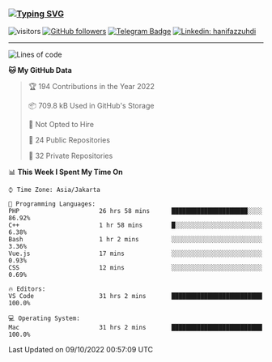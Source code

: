 ### [![Typing SVG](https://readme-typing-svg.herokuapp.com?font=lato&size=22&lines=Hi+There+👋)](https://git.io/typing-svg) 

![visitors](https://visitor-badge.glitch.me/badge?page_id=hanifazzuhdi.hanifazzuhdi)
[![GitHub followers](https://img.shields.io/github/followers/hanifazzuhdi?label=Follow&style=social)](https://github.com/hanifazzuhdi/?tab=follow) 
[![Telegram Badge](https://img.shields.io/badge/-hanif0198-blue?style=social&logo=telegram&link=https://www.t.me/hanif0198/)](https://www.t.me/hanif0198/) 
[![Linkedin: hanifazzuhdi](https://img.shields.io/badge/-hanifazzuhdi-blue?style=flat-square&logo=Linkedin&logoColor=white&link=https://www.linkedin.com/in/hanif-az-zuhdi-69688019b/)](https://www.linkedin.com/in/hanif-az-zuhdi-69688019b/) 

<hr/>

<!--START_SECTION:waka-->
![Lines of code](https://img.shields.io/badge/From%20Hello%20World%20I%27ve%20Written-5%20Million%20lines%20of%20code-blue)

**🐱 My GitHub Data** 

> 🏆 194 Contributions in the Year 2022
 > 
> 📦 709.8 kB Used in GitHub's Storage 
 > 
> 🚫 Not Opted to Hire
 > 
> 📜 24 Public Repositories 
 > 
> 🔑 32 Private Repositories  
 > 
📊 **This Week I Spent My Time On** 

```text
⌚︎ Time Zone: Asia/Jakarta

💬 Programming Languages: 
PHP                      26 hrs 58 mins      █████████████████████░░░░   86.92% 
C++                      1 hr 58 mins        █░░░░░░░░░░░░░░░░░░░░░░░░   6.38% 
Bash                     1 hr 2 mins         ░░░░░░░░░░░░░░░░░░░░░░░░░   3.36% 
Vue.js                   17 mins             ░░░░░░░░░░░░░░░░░░░░░░░░░   0.93% 
CSS                      12 mins             ░░░░░░░░░░░░░░░░░░░░░░░░░   0.69%

🔥 Editors: 
VS Code                  31 hrs 2 mins       █████████████████████████   100.0%

💻 Operating System: 
Mac                      31 hrs 2 mins       █████████████████████████   100.0%

```


 Last Updated on 09/10/2022 00:57:09 UTC
<!--END_SECTION:waka-->

